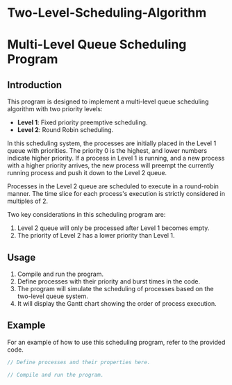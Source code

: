 # Two-Level-Scheduling-Algorithm
# Multi-Level Queue Scheduling Program

## Introduction

This program is designed to implement a multi-level queue scheduling algorithm with two priority levels:

- **Level 1**: Fixed priority preemptive scheduling.
- **Level 2**: Round Robin scheduling.

In this scheduling system, the processes are initially placed in the Level 1 queue with priorities. The priority 0 is the highest, and lower numbers indicate higher priority. If a process in Level 1 is running, and a new process with a higher priority arrives, the new process will preempt the currently running process and push it down to the Level 2 queue.

Processes in the Level 2 queue are scheduled to execute in a round-robin manner. The time slice for each process's execution is strictly considered in multiples of 2.

Two key considerations in this scheduling program are:
1. Level 2 queue will only be processed after Level 1 becomes empty.
2. The priority of Level 2 has a lower priority than Level 1.

## Usage

1. Compile and run the program.
2. Define processes with their priority and burst times in the code.
3. The program will simulate the scheduling of processes based on the two-level queue system.
4. It will display the Gantt chart showing the order of process execution.

## Example

For an example of how to use this scheduling program, refer to the provided code.

```c
// Define processes and their properties here.

// Compile and run the program.
